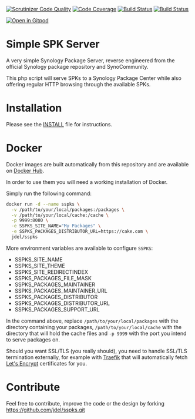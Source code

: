 [![Scrutinizer Code Quality](https://scrutinizer-ci.com/g/jdel/sspks/badges/quality-score.png?b=master)](https://scrutinizer-ci.com/g/jdel/sspks/?branch=master)
[![Code Coverage](https://scrutinizer-ci.com/g/jdel/sspks/badges/coverage.png?b=master)](https://scrutinizer-ci.com/g/jdel/sspks/?branch=master)
[![Build Status](https://scrutinizer-ci.com/g/jdel/sspks/badges/build.png?b=master)](https://scrutinizer-ci.com/g/jdel/sspks/build-status/master)
[![Build Status](https://travis-ci.org/jdel/sspks.svg?branch=master)](https://travis-ci.org/jdel/sspks)

[![Open in Gitpod](https://gitpod.io/button/open-in-gitpod.svg)](https://gitpod.io/#https://REPOSITORY_FULL_NAME)

Simple SPK Server
=================

A very simple Synology Package Server, reverse engineered from
the official Synology package repository and SynoCommunity.

This php script will serve SPKs to a Synology Package Center
while also offering regular HTTP browsing through the available
SPKs.


Installation
============

Please see the [INSTALL](INSTALL.md) file for instructions.

Docker
===========

Docker images are built automatically from this repository and are available on [Docker Hub](https://hub.docker.com/r/jdel/sspks/tags/). 

In order to use them you will need a working installation of Docker.

Simply run the following command:

```bash
docker run -d --name sspks \
  -v /path/to/your/local/packages:/packages \
  -v /path/to/your/local/cache:/cache \
  -p 9999:8080 \
  -e SSPKS_SITE_NAME="My Packages" \
  -e SSPKS_PACKAGES_DISTRIBUTOR_URL=https://cake.com \
  jdel/sspks
```

More environment variables are available to configure `SSPKS`:

  - SSPKS_SITE_NAME
  - SSPKS_SITE_THEME
  - SSPKS_SITE_REDIRECTINDEX
  - SSPKS_PACKAGES_FILE_MASK
  - SSPKS_PACKAGES_MAINTAINER
  - SSPKS_PACKAGES_MAINTAINER_URL
  - SSPKS_PACKAGES_DISTRIBUTOR
  - SSPKS_PACKAGES_DISTRIBUTOR_URL
  - SSPKS_PACKAGES_SUPPORT_URL

In the command above, replace `/path/to/your/local/packages` with the directory containing your packages, `/path/to/your/local/cache` with the directory that will hold the cache files and `-p 9999` with the port you intend to serve packages on.

Should you want SSL/TLS (you really should), you need to handle SSL/TLS termination externally, for example with [Traefik](https://traefik.io/) that will automatically fetch [Let's Encrypt](https://letsencrypt.org/) certificates for you.

Contribute
==========

Feel free to contribute, improve the code or the design by forking
https://github.com/jdel/sspks.git
